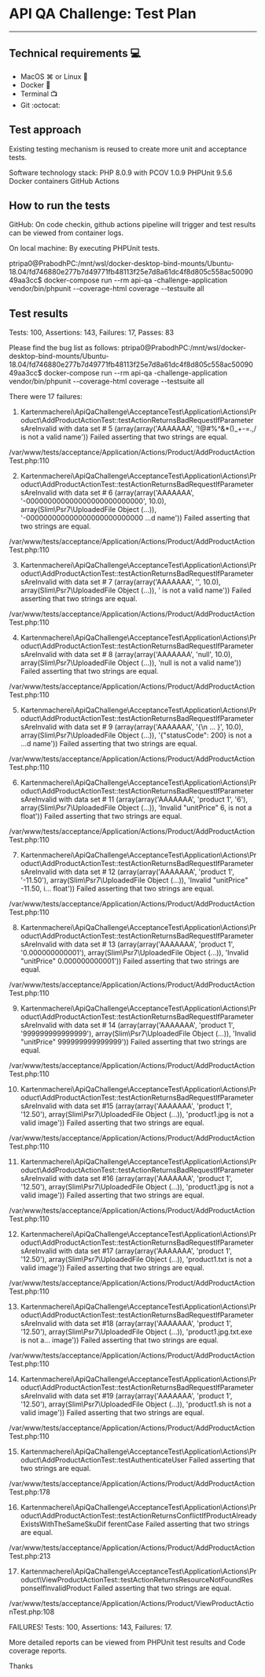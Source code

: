 # API QA Challenge: Test Plan
-----------------------------

## Technical requirements :computer:
- MacOS ⌘ or Linux :penguin:
- Docker :whale2:
- Terminal :tv:
- Git :octocat:

## Test approach
Existing testing mechanism is reused to create more unit and acceptance tests.

Software technology stack:
PHP 8.0.9 with PCOV 1.0.9
PHPUnit 9.5.6
Docker containers
GitHub Actions

## How to run the tests
GitHub: On code checkin, github actions pipeline will trigger and test results can be viewed from container logs.

On local machine: By executing PHPUnit tests.

ptripa0@PrabodhPC:/mnt/wsl/docker-desktop-bind-mounts/Ubuntu-18.04/fd746880e277b7d49771fb48113f25e7d8a61dc4f8d805c558ac5009049aa3cc$ docker-compose run --rm api-qa
-challenge-application vendor/bin/phpunit --coverage-html coverage --testsuite all

## Test results

Tests: 100, Assertions: 143, Failures: 17, Passes: 83

Please find the bug list as follows:
ptripa0@PrabodhPC:/mnt/wsl/docker-desktop-bind-mounts/Ubuntu-18.04/fd746880e277b7d49771fb48113f25e7d8a61dc4f8d805c558ac5009049aa3cc$ docker-compose run --rm api-qa
-challenge-application vendor/bin/phpunit --coverage-html coverage --testsuite all

There were 17 failures:

1) Kartenmacherei\ApiQaChallenge\AcceptanceTest\Application\Actions\Product\AddProductActionTest::testActionReturnsBadRequestIfParametersAreInvalid with data set #
5 (array(array('AAAAAAA', '!@#$%^&*()_+-=.,/', 10.0), array(Slim\Psr7\UploadedFile Object (...)), '!@#$%^&*()_+-=.,/ is not a valid name'))
Failed asserting that two strings are equal.

/var/www/tests/acceptance/Application/Actions/Product/AddProductActionTest.php:110

2) Kartenmacherei\ApiQaChallenge\AcceptanceTest\Application\Actions\Product\AddProductActionTest::testActionReturnsBadRequestIfParametersAreInvalid with data set #
6 (array(array('AAAAAAA', '-000000000000000000000000000', 10.0), array(Slim\Psr7\UploadedFile Object (...)), '-000000000000000000000000000 ...d name'))
Failed asserting that two strings are equal.

/var/www/tests/acceptance/Application/Actions/Product/AddProductActionTest.php:110

3) Kartenmacherei\ApiQaChallenge\AcceptanceTest\Application\Actions\Product\AddProductActionTest::testActionReturnsBadRequestIfParametersAreInvalid with data set #
7 (array(array('AAAAAAA', '', 10.0), array(Slim\Psr7\UploadedFile Object (...)), '  is not a valid name'))
Failed asserting that two strings are equal.

/var/www/tests/acceptance/Application/Actions/Product/AddProductActionTest.php:110

4) Kartenmacherei\ApiQaChallenge\AcceptanceTest\Application\Actions\Product\AddProductActionTest::testActionReturnsBadRequestIfParametersAreInvalid with data set #
8 (array(array('AAAAAAA', 'null', 10.0), array(Slim\Psr7\UploadedFile Object (...)), 'null is not a valid name'))
Failed asserting that two strings are equal.

/var/www/tests/acceptance/Application/Actions/Product/AddProductActionTest.php:110

5) Kartenmacherei\ApiQaChallenge\AcceptanceTest\Application\Actions\Product\AddProductActionTest::testActionReturnsBadRequestIfParametersAreInvalid with data set #
9 (array(array('AAAAAAA', '{\n                          ...     }', 10.0), array(Slim\Psr7\UploadedFile Object (...)), '{"statusCode": 200} is not a ...d name'))
Failed asserting that two strings are equal.

/var/www/tests/acceptance/Application/Actions/Product/AddProductActionTest.php:110

6) Kartenmacherei\ApiQaChallenge\AcceptanceTest\Application\Actions\Product\AddProductActionTest::testActionReturnsBadRequestIfParametersAreInvalid with data set #
11 (array(array('AAAAAAA', 'product 1', '6'), array(Slim\Psr7\UploadedFile Object (...)), 'Invalid "unitPrice" 6, is not a float'))
Failed asserting that two strings are equal.

/var/www/tests/acceptance/Application/Actions/Product/AddProductActionTest.php:110

7) Kartenmacherei\ApiQaChallenge\AcceptanceTest\Application\Actions\Product\AddProductActionTest::testActionReturnsBadRequestIfParametersAreInvalid with data set #
12 (array(array('AAAAAAA', 'product 1', '-11.50'), array(Slim\Psr7\UploadedFile Object (...)), 'Invalid "unitPrice" -11.50, i... float'))
Failed asserting that two strings are equal.

/var/www/tests/acceptance/Application/Actions/Product/AddProductActionTest.php:110

8) Kartenmacherei\ApiQaChallenge\AcceptanceTest\Application\Actions\Product\AddProductActionTest::testActionReturnsBadRequestIfParametersAreInvalid with data set #
13 (array(array('AAAAAAA', 'product 1', '0.000000000001'), array(Slim\Psr7\UploadedFile Object (...)), 'Invalid "unitPrice" 0.000000000001'))
Failed asserting that two strings are equal.

/var/www/tests/acceptance/Application/Actions/Product/AddProductActionTest.php:110

9) Kartenmacherei\ApiQaChallenge\AcceptanceTest\Application\Actions\Product\AddProductActionTest::testActionReturnsBadRequestIfParametersAreInvalid with data set #
14 (array(array('AAAAAAA', 'product 1', '999999999999999'), array(Slim\Psr7\UploadedFile Object (...)), 'Invalid "unitPrice" 999999999999999'))
Failed asserting that two strings are equal.

/var/www/tests/acceptance/Application/Actions/Product/AddProductActionTest.php:110

10) Kartenmacherei\ApiQaChallenge\AcceptanceTest\Application\Actions\Product\AddProductActionTest::testActionReturnsBadRequestIfParametersAreInvalid with data set
#15 (array(array('AAAAAAA', 'product 1', '12.50'), array(Slim\Psr7\UploadedFile Object (...)), 'product1.jpg is not a valid image'))
Failed asserting that two strings are equal.

/var/www/tests/acceptance/Application/Actions/Product/AddProductActionTest.php:110

11) Kartenmacherei\ApiQaChallenge\AcceptanceTest\Application\Actions\Product\AddProductActionTest::testActionReturnsBadRequestIfParametersAreInvalid with data set
#16 (array(array('AAAAAAA', 'product 1', '12.50'), array(Slim\Psr7\UploadedFile Object (...)), 'product1.jpg is not a valid image'))
Failed asserting that two strings are equal.

/var/www/tests/acceptance/Application/Actions/Product/AddProductActionTest.php:110

12) Kartenmacherei\ApiQaChallenge\AcceptanceTest\Application\Actions\Product\AddProductActionTest::testActionReturnsBadRequestIfParametersAreInvalid with data set
#17 (array(array('AAAAAAA', 'product 1', '12.50'), array(Slim\Psr7\UploadedFile Object (...)), 'product1.txt is not a valid image'))
Failed asserting that two strings are equal.

/var/www/tests/acceptance/Application/Actions/Product/AddProductActionTest.php:110

13) Kartenmacherei\ApiQaChallenge\AcceptanceTest\Application\Actions\Product\AddProductActionTest::testActionReturnsBadRequestIfParametersAreInvalid with data set
#18 (array(array('AAAAAAA', 'product 1', '12.50'), array(Slim\Psr7\UploadedFile Object (...)), 'product1.jpg.txt.exe is not a... image'))
Failed asserting that two strings are equal.

/var/www/tests/acceptance/Application/Actions/Product/AddProductActionTest.php:110

14) Kartenmacherei\ApiQaChallenge\AcceptanceTest\Application\Actions\Product\AddProductActionTest::testActionReturnsBadRequestIfParametersAreInvalid with data set
#19 (array(array('AAAAAAA', 'product 1', '12.50'), array(Slim\Psr7\UploadedFile Object (...)), 'product1.sh is not a valid image'))
Failed asserting that two strings are equal.

/var/www/tests/acceptance/Application/Actions/Product/AddProductActionTest.php:110

15) Kartenmacherei\ApiQaChallenge\AcceptanceTest\Application\Actions\Product\AddProductActionTest::testAuthenticateUser
Failed asserting that two strings are equal.

/var/www/tests/acceptance/Application/Actions/Product/AddProductActionTest.php:178

16) Kartenmacherei\ApiQaChallenge\AcceptanceTest\Application\Actions\Product\AddProductActionTest::testActionReturnsConflictIfProductAlreadyExistsWithTheSameSkuDif
ferentCase
Failed asserting that two strings are equal.

/var/www/tests/acceptance/Application/Actions/Product/AddProductActionTest.php:213

17) Kartenmacherei\ApiQaChallenge\AcceptanceTest\Application\Actions\Product\ViewProductActionTest::testActionReturnsResourceNotFoundResponseIfInvalidProduct
Failed asserting that two strings are equal.

/var/www/tests/acceptance/Application/Actions/Product/ViewProductActionTest.php:108

FAILURES!
Tests: 100, Assertions: 143, Failures: 17.

More detailed reports can be viewed from PHPUnit test results and Code coverage reports.

Thanks
